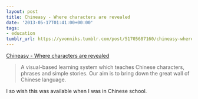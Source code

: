 ```yaml
---
layout: post
title: Chineasy - Where characters are revealed
date: '2013-05-17T01:41:00+00:00'
tags:
- education
tumblr_url: https://yvonniks.tumblr.com/post/51705687160/chineasy-where-characters-are-revealed
---
```

[Chineasy - Where characters are revealed](http://chineasy.org/)  

> A visual-based learning system which teaches Chinese characters, phrases and simple stories. Our aim is to bring down the great wall of Chinese language.

I so wish this was available when I was in Chinese school.&nbsp;
